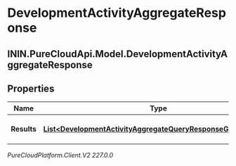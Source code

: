 # DevelopmentActivityAggregateResponse

## ININ.PureCloudApi.Model.DevelopmentActivityAggregateResponse

## Properties

|Name | Type | Description | Notes|
|------------ | ------------- | ------------- | -------------|
| **Results** | [**List&lt;DevelopmentActivityAggregateQueryResponseGroupedData&gt;**](DevelopmentActivityAggregateQueryResponseGroupedData) | The results of the query | [optional] |



_PureCloudPlatform.Client.V2 227.0.0_
